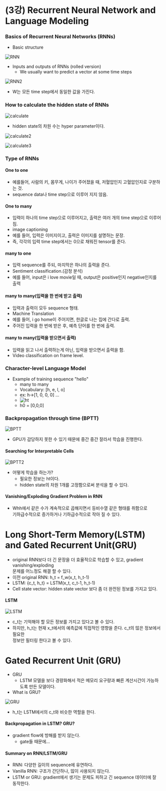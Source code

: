 # (3강) Recurrent Neural Network and Language Modeling
### Basics of Recurrent Neural Networks (RNNs)
- Basic structure

![RNN](./image/1.JPG)

- Inputs and outputs of RNNs (rolled version)
	- We usually want to predict a vector at some time steps

![RNN2](./image/2.JPG)

- W는 모든 time step에서 동일한 값을 가진다.
### How to calculate the hidden state of RNNs
![calculate](./image/3.JPG)

- hidden state의 차원 수는 hyper parameter이다.

![calculate2](./image/4.JPG)

![calculate3](./image/5.JPG)

### Type of RNNs
#### One to one
- 예를들어, 사람의 키, 몸무게, 나이가 주어졌을 때, 저혈압인지 고혈압인지로 구분하는 것.
- sequence data나 time step으로 이루어 지지 않음.
#### One to many
- 입력이 하나의 time step으로 이루어지고, 출력은 여러 개의 time step으로 이루어짐.
- image captioning
- 예를 들어, 입력은 이미지이고, 출력은 이미지를 설명하는 문장.
- 즉, 각각의 입력 time step에서는 0으로 채워진 tensor를 준다.
#### many to one
- 입력 sequence를 주되, 마지막은 하나의 출력을 준다.
- Sentiment classification.(감정 분석)
- 예를 들어, input은 i love movie일 때, output은 positive인지 negative인지를 출력
#### many to many(입력을 한 번에 받고 출력)
- 입력과 출력이 모두 sequence 형태.
- Machine Translation
- 예를 들어, i go home이 주어지면, 한글로 나는 집에 간다로 출력.
- 주어진 입력을 한 번에 받은 후, 예측 단어를 한 번에 출력.
#### many to many(입력을 받으면서 출력)
- 입력을 읽고 나서 출력하는게 아닌, 입력을 받으면서 출력을 함.
- Video classification on frame level.

### Character-level Language Model
- Example of training sequence "hello"
	- many to many
	- Vocabulary: [h, e, l, o]
	- ex: h->[1, 0, 0, 0] ...
	- ![ht](./image/6,JPG)
	- h0 = [0,0,0]

### Backpropagation through time (BPTT)
![BPTT](./image/7.JPG)

- GPU가 감당하지 못한 수 있기 때문에 중간 중간 잘라서 학습을 진행한다.

#### Searching for Interpretable Cells
![BPTT2](./image/8.JPG)

- 어떻게 학습을 하는가?
	- 필요한 정보는 ht이다.
	- hidden state의 차원 1개를 고정함으로써 분석을 할 수 있다.

#### Vanishing/Exploding Gradient Problem in RNN
- Whh에서 같은 수가 계속적으로 곱해지면서 등비수열 같은 형태를 취함으로<br> 기하급수적으로 증가하거나 기하급수적으로 작아 질 수 있다.

# Long Short-Term Memory(LSTM) and Gated Recurrent Unit(GRU)
- original RNN보다 더 긴 문장을 더 효율적으로 학습할 수 있고, gradient vanishing/exploding<br> 문제를 어느정도 해결 할 수 있다.
- 이전 original RNN: h_t = f_w(x_t, h_t-1)
- LSTM: {c_t, h_t} = LSTM(x_t, c_t-1, h_t-1)
- Cell state vector: hidden state vector 보다 좀 더 완전된 정보를 가지고 있다.

#### LSTM
![LSTM](./image/9.JPG)

- c_t는 기억해야 할 모든 정보를 가지고 있다고 볼 수 있다.
- 하지만, h_t는 현재 x_t에서의 예측값에 직접적인 영향을 준다. c_t의 많은 정보에서 필요한<br> 정보만 필터링 한다고 볼 수 있다.


# Gated Recurrent Unit (GRU)
- GRU
	- LSTM 모델을 보다 경량화해서 적은 메모리 요구량과 빠른 계산시간이 가능하도록 만든 모델이다.
- What is GRU?

![GRU](./image/10.JPG)

- h_t는 LSTM에서의 c_t와 비슷한 역할을 한다.

#### Backpropagation in LSTM? GRU?
- gradient flow에 방해를 받지 않는다.
	- gate들 때문에...

#### Summary on RNN/LSTM/GRU
- RNN: 다양한 길이의 sequence에 유연하다.
- Vanilla RNN: 구조가 간단하나, 많이 사용되지 않는다.
- LSTM or GRU: gradient에서 생기는 문제도 피하고 긴 sequence 데이터에 잘 동작한다.
